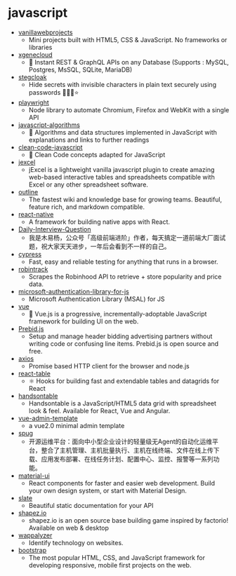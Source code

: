 # javascript
- [vanillawebprojects](https://github.com/bradtraversy/vanillawebprojects)
  - Mini projects built with HTML5, CSS & JavaScript. No frameworks or libraries
- [xgenecloud](https://github.com/xgenecloud/xgenecloud)
  - 🚀 Instant REST & GraphQL APIs on any Database (Supports : MySQL, Postgres, MsSQL, SQLite, MariaDB)
- [stegcloak](https://github.com/KuroLabs/stegcloak)
  - Hide secrets with invisible characters in plain text securely using passwords 🧙🏻‍♂️⭐
- [playwright](https://github.com/microsoft/playwright)
  - Node library to automate Chromium, Firefox and WebKit with a single API
- [javascript-algorithms](https://github.com/trekhleb/javascript-algorithms)
  - 📝 Algorithms and data structures implemented in JavaScript with explanations and links to further readings
- [clean-code-javascript](https://github.com/ryanmcdermott/clean-code-javascript)
  - 🛁 Clean Code concepts adapted for JavaScript
- [jexcel](https://github.com/paulhodel/jexcel)
  - jExcel is a lightweight vanilla javascript plugin to create amazing web-based interactive tables and spreadsheets compatible with Excel or any other spreadsheet software.
- [outline](https://github.com/outline/outline)
  - The fastest wiki and knowledge base for growing teams. Beautiful, feature rich, and markdown compatible.
- [react-native](https://github.com/facebook/react-native)
  - A framework for building native apps with React.
- [Daily-Interview-Question](https://github.com/Advanced-Frontend/Daily-Interview-Question)
  - 我是木易杨，公众号「高级前端进阶」作者，每天搞定一道前端大厂面试题，祝大家天天进步，一年后会看到不一样的自己。
- [cypress](https://github.com/cypress-io/cypress)
  - Fast, easy and reliable testing for anything that runs in a browser.
- [robintrack](https://github.com/Ameobea/robintrack)
  - Scrapes the Robinhood API to retrieve + store popularity and price data.
- [microsoft-authentication-library-for-js](https://github.com/AzureAD/microsoft-authentication-library-for-js)
  - Microsoft Authentication Library (MSAL) for JS
- [vue](https://github.com/vuejs/vue)
  - 🖖 Vue.js is a progressive, incrementally-adoptable JavaScript framework for building UI on the web.
- [Prebid.js](https://github.com/prebid/Prebid.js)
  - Setup and manage header bidding advertising partners without writing code or confusing line items. Prebid.js is open source and free.
- [axios](https://github.com/axios/axios)
  - Promise based HTTP client for the browser and node.js
- [react-table](https://github.com/tannerlinsley/react-table)
  - ⚛️ Hooks for building fast and extendable tables and datagrids for React
- [handsontable](https://github.com/handsontable/handsontable)
  - Handsontable is a JavaScript/HTML5 data grid with spreadsheet look & feel. Available for React, Vue and Angular.
- [vue-admin-template](https://github.com/PanJiaChen/vue-admin-template)
  - a vue2.0 minimal admin template
- [spug](https://github.com/openspug/spug)
  - 开源运维平台：面向中小型企业设计的轻量级无Agent的自动化运维平台，整合了主机管理、主机批量执行、主机在线终端、文件在线上传下载、应用发布部署、在线任务计划、配置中心、监控、报警等一系列功能。
- [material-ui](https://github.com/mui-org/material-ui)
  - React components for faster and easier web development. Build your own design system, or start with Material Design.
- [slate](https://github.com/slatedocs/slate)
  - Beautiful static documentation for your API
- [shapez.io](https://github.com/tobspr/shapez.io)
  - shapez.io is an open source base building game inspired by factorio! Available on web & desktop
- [wappalyzer](https://github.com/AliasIO/wappalyzer)
  - Identify technology on websites.
- [bootstrap](https://github.com/twbs/bootstrap)
  - The most popular HTML, CSS, and JavaScript framework for developing responsive, mobile first projects on the web.
